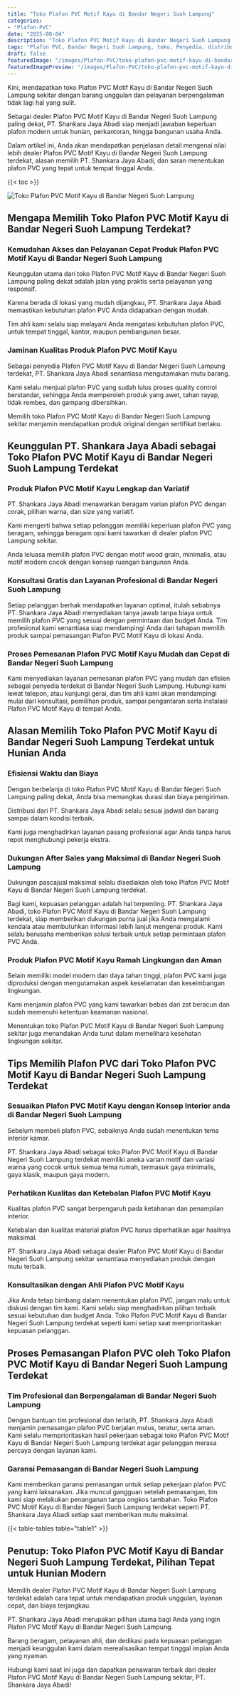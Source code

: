 ```yaml
---
title: "Toko Plafon PVC Motif Kayu di Bandar Negeri Suoh Lampung"
categories:
- "Plafon-PVC"
date: "2025-08-04"
description: "Toko Plafon PVC Motif Kayu di Bandar Negeri Suoh Lampung untuk hunian, office, serta toko. Material terbaik, variasi motif, pilihan warna menarik, beserta jasa penempatan dikerjakan oleh tim profesional dan kepastian resmi!|Servis penyediaan Plafon PVC Motif Kayu di Bandar Negeri Suoh Lampung bagi kebutuhan rumah, perkantoran, atau ritel, dengan plafon terbaik dan penempatan oleh tenaga ahli ahli serta kepastian resmi.|Alternatif Plafon PVC Motif Kayu di Bandar Negeri Suoh Lampung yang terbukti bagi tempat tinggal, kantor, serta toko, dengan material unggulan dan penempatan oleh tenaga ahli ahli dan jaminan resmi.|Distribusi Plafon PVC Motif Kayu di Bandar Negeri Suoh Lampung bagi tempat tinggal, office, serta ritel, beserta plafon terbaik dan instalasi dikerjakan oleh tenaga ahli ahli, dilengkapi beserta kepastian resmi.}"
tags: "Plafon PVC, Bandar Negeri Suoh Lampung, toko, Penyedia, distributor"
draft: false
featuredImage: "/images/Plafon-PVC/toko-plafon-pvc-motif-kayu-di-bandar-negeri-suoh-lampung.png"
featuredImagePreview: "/images/Plafon-PVC/toko-plafon-pvc-motif-kayu-di-bandar-negeri-suoh-lampung.png"
---
```


Kini, mendapatkan toko Plafon PVC Motif Kayu di Bandar Negeri Suoh Lampung sekitar dengan barang unggulan dan pelayanan berpengalaman tidak lagi hal yang sulit.

Sebagai dealer Plafon PVC Motif Kayu di Bandar Negeri Suoh Lampung paling dekat, PT. Shankara Jaya Abadi siap menjadi jawaban keperluan plafon modern untuk hunian, perkantoran, hingga bangunan usaha Anda.

Dalam artikel ini, Anda akan mendapatkan penjelasan detail mengenai nilai lebih dealer Plafon PVC Motif Kayu di Bandar Negeri Suoh Lampung terdekat, alasan memilih PT. Shankara Jaya Abadi, dan saran menentukan plafon PVC yang tepat untuk tempat tinggal Anda.

{{< toc >}}

![Toko Plafon PVC Motif Kayu di Bandar Negeri Suoh Lampung](/images/Plafon-PVC/Toko-Plafon-PVC-Motif-Kayu-di-Bandar-Negeri-Suoh-Lampung.png)

## Mengapa Memilih Toko Plafon PVC Motif Kayu di Bandar Negeri Suoh Lampung Terdekat?

### Kemudahan Akses dan Pelayanan Cepat Produk Plafon PVC Motif Kayu di Bandar Negeri Suoh Lampung

Keunggulan utama dari toko Plafon PVC Motif Kayu di Bandar Negeri Suoh Lampung paling dekat adalah jalan yang praktis serta pelayanan yang responsif.

Karena berada di lokasi yang mudah dijangkau, PT. Shankara Jaya Abadi memastikan kebutuhan plafon PVC Anda didapatkan dengan mudah.

Tim ahli kami selalu siap melayani Anda mengatasi kebutuhan plafon PVC, untuk tempat tinggal, kantor, maupun pembangunan besar.

### Jaminan Kualitas Produk Plafon PVC Motif Kayu

Sebagai penyedia Plafon PVC Motif Kayu di Bandar Negeri Suoh Lampung terdekat, PT. Shankara Jaya Abadi senantiasa mengutamakan mutu barang.

Kami selalu menjual plafon PVC yang sudah lulus proses quality control berstandar, sehingga Anda memperoleh produk yang awet, tahan rayap, tidak rembes, dan gampang dibersihkan.

Memilih toko Plafon PVC Motif Kayu di Bandar Negeri Suoh Lampung sekitar menjamin mendapatkan produk original dengan sertifikat berlaku.

## Keunggulan PT. Shankara Jaya Abadi sebagai Toko Plafon PVC Motif Kayu di Bandar Negeri Suoh Lampung Terdekat

### Produk Plafon PVC Motif Kayu Lengkap dan Variatif

PT. Shankara Jaya Abadi menawarkan beragam varian plafon PVC dengan corak, pilihan warna, dan size yang variatif.

Kami mengerti bahwa setiap pelanggan memiliki keperluan plafon PVC yang beragam, sehingga beragam opsi kami tawarkan di dealer plafon PVC Lampung sekitar.

Anda leluasa memilih plafon PVC dengan motif wood grain, minimalis, atau motif modern cocok dengan konsep ruangan bangunan Anda.

### Konsultasi Gratis dan Layanan Profesional di Bandar Negeri Suoh Lampung

Setiap pelanggan berhak mendapatkan layanan optimal, itulah sebabnya PT. Shankara Jaya Abadi menyediakan tanya jawab tanpa biaya untuk memilih plafon PVC yang sesuai dengan permintaan dan budget Anda. Tim profesional kami senantiasa siap mendampingi Anda dari tahapan memilih produk sampai pemasangan Plafon PVC Motif Kayu di lokasi Anda.

### Proses Pemesanan Plafon PVC Motif Kayu Mudah dan Cepat di Bandar Negeri Suoh Lampung

Kami menyediakan layanan pemesanan plafon PVC yang mudah dan efisien sebagai penyedia terdekat di Bandar Negeri Suoh Lampung. Hubungi kami lewat telepon, atau kunjungi gerai, dan tim ahli kami akan mendampingi mulai dari konsultasi, pemilihan produk, sampai pengantaran serta instalasi Plafon PVC Motif Kayu di tempat Anda.

## Alasan Memilih Toko Plafon PVC Motif Kayu di Bandar Negeri Suoh Lampung Terdekat untuk Hunian Anda

### Efisiensi Waktu dan Biaya

Dengan berbelanja di toko Plafon PVC Motif Kayu di Bandar Negeri Suoh Lampung paling dekat, Anda bisa memangkas durasi dan biaya pengiriman.

Distribusi dari PT. Shankara Jaya Abadi selalu sesuai jadwal dan barang sampai dalam kondisi terbaik.

Kami juga menghadirkan layanan pasang profesional agar Anda tanpa harus repot menghubungi pekerja ekstra.

### Dukungan After Sales yang Maksimal di Bandar Negeri Suoh Lampung

Dukungan pascajual maksimal selalu disediakan oleh toko Plafon PVC Motif Kayu di Bandar Negeri Suoh Lampung terdekat.

Bagi kami, kepuasan pelanggan adalah hal terpenting. PT. Shankara Jaya Abadi, toko Plafon PVC Motif Kayu di Bandar Negeri Suoh Lampung terdekat, siap memberikan dukungan purna jual jika Anda mengalami kendala atau membutuhkan informasi lebih lanjut mengenai produk. Kami selalu berusaha memberikan solusi terbaik untuk setiap permintaan plafon PVC Anda.

### Produk Plafon PVC Motif Kayu Ramah Lingkungan dan Aman

Selain memiliki model modern dan daya tahan tinggi, plafon PVC kami juga diproduksi dengan mengutamakan aspek keselamatan dan keseimbangan lingkungan.

Kami menjamin plafon PVC yang kami tawarkan bebas dari zat beracun dan sudah memenuhi ketentuan keamanan nasional.

Menentukan toko Plafon PVC Motif Kayu di Bandar Negeri Suoh Lampung sekitar juga menandakan Anda turut dalam memelihara kesehatan lingkungan sekitar.

## Tips Memilih Plafon PVC dari Toko Plafon PVC Motif Kayu di Bandar Negeri Suoh Lampung Terdekat

### Sesuaikan Plafon PVC Motif Kayu dengan Konsep Interior anda di Bandar Negeri Suoh Lampung

Sebelum membeli plafon PVC, sebaiknya Anda sudah menentukan tema interior kamar.

PT. Shankara Jaya Abadi sebagai toko Plafon PVC Motif Kayu di Bandar Negeri Suoh Lampung terdekat memiliki aneka varian motif dan variasi warna yang cocok untuk semua tema rumah, termasuk gaya minimalis, gaya klasik, maupun gaya modern.

### Perhatikan Kualitas dan Ketebalan Plafon PVC Motif Kayu

Kualitas plafon PVC sangat berpengaruh pada ketahanan dan penampilan interior.

Ketebalan dan kualitas material plafon PVC harus diperhatikan agar hasilnya maksimal.

PT. Shankara Jaya Abadi sebagai dealer Plafon PVC Motif Kayu di Bandar Negeri Suoh Lampung sekitar senantiasa menyediakan produk dengan mutu terbaik.

### Konsultasikan dengan Ahli Plafon PVC Motif Kayu

Jika Anda tetap bimbang dalam menentukan plafon PVC, jangan malu untuk diskusi dengan tim kami. Kami selalu siap menghadirkan pilihan terbaik sesuai kebutuhan dan budget Anda. Toko Plafon PVC Motif Kayu di Bandar Negeri Suoh Lampung terdekat seperti kami setiap saat memprioritaskan kepuasan pelanggan.

## Proses Pemasangan Plafon PVC oleh Toko Plafon PVC Motif Kayu di Bandar Negeri Suoh Lampung Terdekat

### Tim Profesional dan Berpengalaman di Bandar Negeri Suoh Lampung

Dengan bantuan tim profesional dan terlatih, PT. Shankara Jaya Abadi menjamin pemasangan plafon PVC berjalan mulus, teratur, serta aman. Kami selalu memprioritaskan hasil pekerjaan sebagai toko Plafon PVC Motif Kayu di Bandar Negeri Suoh Lampung terdekat agar pelanggan merasa percaya dengan layanan kami.

### Garansi Pemasangan di Bandar Negeri Suoh Lampung

Kami memberikan garansi pemasangan untuk setiap pekerjaan plafon PVC yang kami laksanakan. Jika muncul gangguan setelah pemasangan, tim kami siap melakukan penanganan tanpa ongkos tambahan. Toko Plafon PVC Motif Kayu di Bandar Negeri Suoh Lampung terdekat seperti PT. Shankara Jaya Abadi setiap saat memberikan mutu maksimal.

{{< table-tables table="table1" >}}

## Penutup: Toko Plafon PVC Motif Kayu di Bandar Negeri Suoh Lampung Terdekat, Pilihan Tepat untuk Hunian Modern

Memilih dealer Plafon PVC Motif Kayu di Bandar Negeri Suoh Lampung terdekat adalah cara tepat untuk mendapatkan produk unggulan, layanan cepat, dan biaya terjangkau.

PT. Shankara Jaya Abadi merupakan pilihan utama bagi Anda yang ingin Plafon PVC Motif Kayu di Bandar Negeri Suoh Lampung.

Barang beragam, pelayanan ahli, dan dedikasi pada kepuasan pelanggan menjadi keunggulan kami dalam merealisasikan tempat tinggal impian Anda yang nyaman.

Hubungi kami saat ini juga dan dapatkan penawaran terbaik dari dealer Plafon PVC Motif Kayu di Bandar Negeri Suoh Lampung sekitar, PT. Shankara Jaya Abadi!
